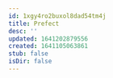 ```yaml
---
id: 1xgy4ro2buxol8dad54tm4j
title: Prefect
desc: ''
updated: 1641202879556
created: 1641105063861
stub: false
isDir: false
---
```



